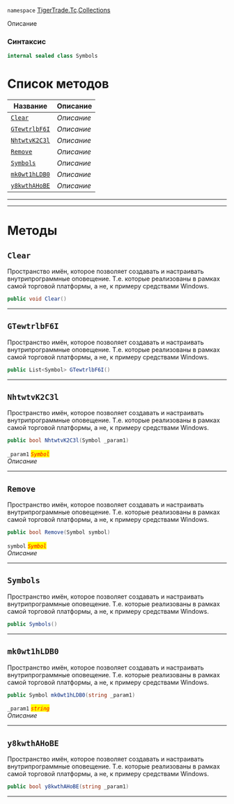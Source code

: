 
`namespace` [TigerTrade.Tc](../../TigerTrade.Tc.md).[Collections](../../TigerTrade.Tc/Collections.md)


Описание

### Синтаксис
```csharp
internal sealed class Symbols
```


# Список методов
| Название | Описание |
| --- | --- |
| [`Clear`](./Symbols.cs/Методы/Clear.md) | *Описание* |
| [`GTewtrlbF6I`](./Symbols.cs/Методы/GTewtrlbF6I.md) | *Описание* |
| [`NhtwtvK2C3l`](./Symbols.cs/Методы/NhtwtvK2C3l.md) | *Описание* |
| [`Remove`](./Symbols.cs/Методы/Remove.md) | *Описание* |
| [`Symbols`](./Symbols.cs/Методы/Symbols.md) | *Описание* |
| [`mk0wt1hLDB0`](./Symbols.cs/Методы/mk0wt1hLDB0.md) | *Описание* |
| [`y8kwthAHoBE`](./Symbols.cs/Методы/y8kwthAHoBE.md) | *Описание* |





***  
***  
# Методы

## `Clear`
Пространство имён, которое позволяет создавать и настраивать внутрипрограммные оповещение. Т.е. которые реализованы в рамках самой торговой платформы, а не, к примеру средствами Windows.

```csharp
public void Clear()
```

***  

## `GTewtrlbF6I`
Пространство имён, которое позволяет создавать и настраивать внутрипрограммные оповещение. Т.е. которые реализованы в рамках самой торговой платформы, а не, к примеру средствами Windows.

```csharp
public List<Symbol> GTewtrlbF6I()
```

***  

## `NhtwtvK2C3l`
Пространство имён, которое позволяет создавать и настраивать внутрипрограммные оповещение. Т.е. которые реализованы в рамках самой торговой платформы, а не, к примеру средствами Windows.

```csharp
public bool NhtwtvK2C3l(Symbol _param1)
```

`_param1` <mark style="color:red;">*`Symbol`*</mark>  
 *Описание*  


***  

## `Remove`
Пространство имён, которое позволяет создавать и настраивать внутрипрограммные оповещение. Т.е. которые реализованы в рамках самой торговой платформы, а не, к примеру средствами Windows.

```csharp
public bool Remove(Symbol symbol)
```
`symbol` <mark style="color:red;">*`Symbol`*</mark>  
 *Описание*  


***  

## `Symbols`
Пространство имён, которое позволяет создавать и настраивать внутрипрограммные оповещение. Т.е. которые реализованы в рамках самой торговой платформы, а не, к примеру средствами Windows.

```csharp
public Symbols()
```

***  

## `mk0wt1hLDB0`
Пространство имён, которое позволяет создавать и настраивать внутрипрограммные оповещение. Т.е. которые реализованы в рамках самой торговой платформы, а не, к примеру средствами Windows.

```csharp
public Symbol mk0wt1hLDB0(string _param1)
```

`_param1` <mark style="color:red;">*`string`*</mark>  
 *Описание*  


***  

## `y8kwthAHoBE`
Пространство имён, которое позволяет создавать и настраивать внутрипрограммные оповещение. Т.е. которые реализованы в рамках самой торговой платформы, а не, к примеру средствами Windows.

```csharp
public bool y8kwthAHoBE(string _param1)
```

***  


